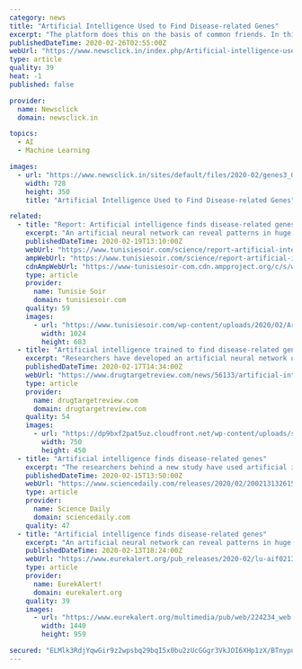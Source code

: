 ```yaml
---
category: news
title: "Artificial Intelligence Used to Find Disease-related Genes"
excerpt: "The platform does this on the basis of common friends. In this fashion, scientists attempted to build maps of biological networks based on how the different proteins and genes interact with each other. The researchers used artificial neural network. These artificial networks are trained by experimental data, which means, in a network ..."
publishedDateTime: 2020-02-26T02:55:00Z
webUrl: "https://www.newsclick.in/index.php/Artificial-intelligence-used-find-disease-related-genes"
type: article
quality: 39
heat: -1
published: false

provider:
  name: Newsclick
  domain: newsclick.in

topics:
  - AI
  - Machine Learning

images:
  - url: "https://www.newsclick.in/sites/default/files/2020-02/genes3_0.png"
    width: 728
    height: 350
    title: "Artificial Intelligence Used to Find Disease-related Genes"

related:
  - title: "Report: Artificial intelligence finds disease-related genes — Tdnews"
    excerpt: "An artificial neural network can reveal patterns in huge amounts of gene expression data, and discover groups of disease-related genes. This has been shown by a new study led by researchers at Linköping University, published in Nature Communications. The scientists hope that the method can eventually be applied within precision medicine and in ..."
    publishedDateTime: 2020-02-19T13:10:00Z
    webUrl: "https://www.tunisiesoir.com/science/report-artificial-intelligence-finds-disease-related-genes-tdnews-19906-2020/"
    ampWebUrl: "https://www.tunisiesoir.com/science/report-artificial-intelligence-finds-disease-related-genes-tdnews-19906-2020/amp/"
    cdnAmpWebUrl: "https://www-tunisiesoir-com.cdn.ampproject.org/c/s/www.tunisiesoir.com/science/report-artificial-intelligence-finds-disease-related-genes-tdnews-19906-2020/amp/"
    type: article
    provider:
      name: Tunisie Soir
      domain: tunisiesoir.com
    quality: 59
    images:
      - url: "https://www.tunisiesoir.com/wp-content/uploads/2020/02/Artificial-intelligence-finds-disease-related-genes-1024x683.jpg"
        width: 1024
        height: 683
  - title: "Artificial intelligence trained to find disease-related genes"
    excerpt: "Researchers have developed an artificial neural network using deep learning to identify genes that are related to disease. An artificial neural network has revealed patterns in huge amounts of gene expression data and discovered groups of disease-related genes. The developers, from Linköping University, Sweden, hope that the method can ..."
    publishedDateTime: 2020-02-17T14:34:00Z
    webUrl: "https://www.drugtargetreview.com/news/56133/artificial-intelligence-trained-to-find-disease-related-genes/"
    type: article
    provider:
      name: drugtargetreview.com
      domain: drugtargetreview.com
    quality: 54
    images:
      - url: "https://dp9bxf2pat5uz.cloudfront.net/wp-content/uploads/shutterstock_347864354.jpg"
        width: 750
        height: 450
  - title: "Artificial intelligence finds disease-related genes"
    excerpt: "The researchers behind a new study have used artificial intelligence, AI, to investigate whether it is possible to discover biological networks using deep learning, in which entities known as \"artificial neural networks\" are trained by experimental data. Since artificial neural networks are excellent at learning how to find patterns in enormous ..."
    publishedDateTime: 2020-02-15T13:50:00Z
    webUrl: "https://www.sciencedaily.com/releases/2020/02/200213132615.htm"
    type: article
    provider:
      name: Science Daily
      domain: sciencedaily.com
    quality: 47
  - title: "Artificial intelligence finds disease-related genes"
    excerpt: "An artificial neural network can reveal patterns in huge amounts of gene expression data, and discover groups of disease-related genes. This has been shown by a new study led by researchers at Linköping University, published in Nature Communications. The scientists hope that the method can eventually be applied within precision medicine and ..."
    publishedDateTime: 2020-02-13T18:24:00Z
    webUrl: "https://www.eurekalert.org/pub_releases/2020-02/lu-aif021320.php"
    type: article
    provider:
      name: EurekAlert!
      domain: eurekalert.org
    quality: 39
    images:
      - url: "https://www.eurekalert.org/multimedia/pub/web/224234_web.jpg"
        width: 1440
        height: 959

secured: "ELMlk3RdjYqwGir9z2wpsbq29bqI5x0bu2zUcGGgr3VkJOI6XHp1zX/BTnypuJoPrwuQzflQToRqIsuyioS9C0/wy5RDICmovNvk75q/mC3vc3aulSjgC/7ANdJfSl5GQEndUFnKilIaliz1OVZcwk6R1rNpOtRrOa2RmjPZARTr4lO0xT9Djne9W+sT6gfdl2BrpuQgQ4pBQVm+Lp8r8L7zLyQzeKvbWQQ8haQJMGufIjzh4f3O7y7zhGBKSQm6aidgjCYZ1RvOxZuR0cIHnA3/dLjJkmwatSibBYoWJtf8DyzMNzXho9UZ8jegS3yM;rd47XL/lvnqThPMnABFqYA=="
---
```


